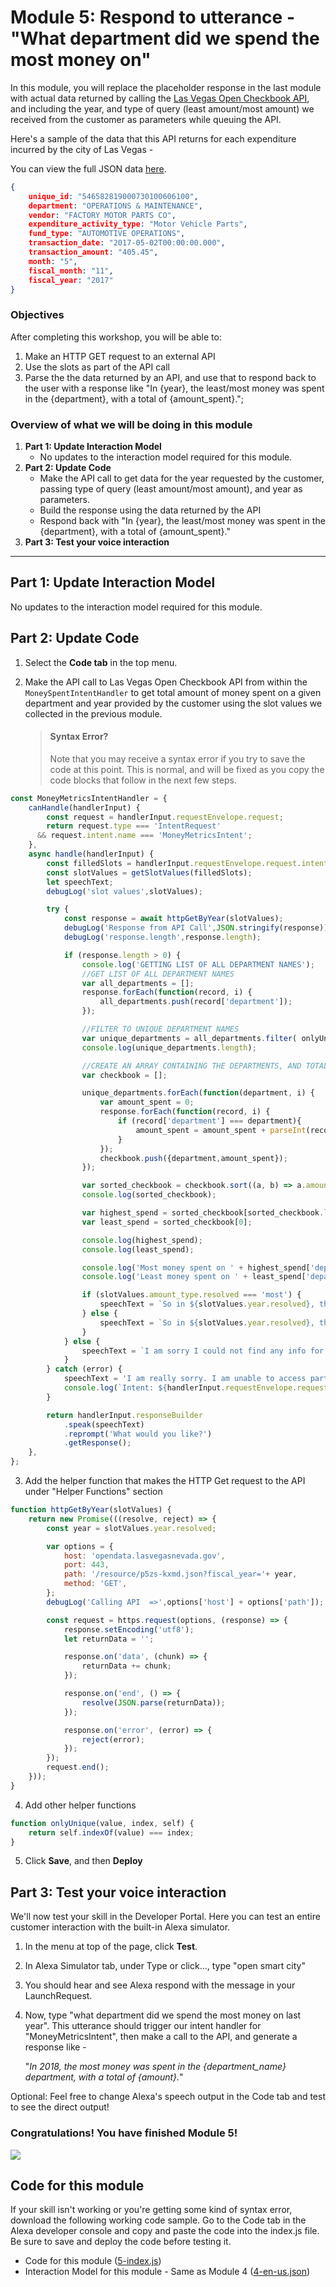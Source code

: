 # Module 5: Respond to utterance - "What department did we spend the most money on"
In this module, you will replace the placeholder response in the last module with actual data returned by calling the [Las Vegas Open Checkbook API](https://opendata.lasvegasnevada.gov/Finance/City-of-Las-Vegas-Checkbook-Data/7erj-ndzx), and including the year, and type of query (least amount/most amount) we received from the customer as parameters while queuing the API.

Here's a sample of the data that this API returns for each expenditure incurred by the city of Las Vegas -

You can view the full JSON data [here](https://opendata.lasvegasnevada.gov/resource/p5zs-kxmd.json).


```json
{
	unique_id: "546582819000730100606100",
	department: "OPERATIONS & MAINTENANCE",
	vendor: "FACTORY MOTOR PARTS CO",
	expenditure_activity_type: "Motor Vehicle Parts",
	fund_type: "AUTOMOTIVE OPERATIONS",
	transaction_date: "2017-05-02T00:00:00.000",
	transaction_amount: "405.45",
	month: "5",
	fiscal_month: "11",
	fiscal_year: "2017"
}
```


### Objectives
After completing this workshop, you will be able to:

1. Make an HTTP GET request to an external API
2. Use the slots as part of the API call
3. Parse the the data returned by an API, and use that to respond back to the user with a response like "In {year}, the least/most money was spent in the {department}, with a total of {amount_spent}.";


### Overview of what we will be doing in this module
1. **Part 1: Update Interaction Model**
	- No updates to the interaction model required for this module.
2. **Part 2: Update Code**
	- Make the API call to get data for the year requested by the customer, passing type of query (least amount/most amount), and year as parameters.
	- Build the response using the data returned by the API
	- Respond back with "In {year}, the least/most money was spent in the {department}, with a total of {amount_spent}."
3. **Part 3: Test your voice interaction**

---

## Part 1: Update Interaction Model
No updates to the interaction model required for this module.

## Part 2: Update Code

1. Select the **Code tab** in the top menu.
2. Make the API call to Las Vegas Open Checkbook API from within the `MoneySpentIntentHandler` to get total amount of money spent on a given department and year provided by the customer using the slot values we collected in the previous module.

	> #### Syntax Error?
	> Note that you may receive a syntax error if you try to save the code at this point. This is normal, and will be fixed as you copy the code blocks that follow in the next few steps.

```js
const MoneyMetricsIntentHandler = {
	canHandle(handlerInput) {
		const request = handlerInput.requestEnvelope.request;
		return request.type === 'IntentRequest'
      && request.intent.name === 'MoneyMetricsIntent';
	},
	async handle(handlerInput) {
		const filledSlots = handlerInput.requestEnvelope.request.intent.slots;
		const slotValues = getSlotValues(filledSlots);
		let speechText;
		debugLog('slot values',slotValues);

		try {
			const response = await httpGetByYear(slotValues);
			debugLog('Response from API Call',JSON.stringify(response));
			debugLog('response.length',response.length);

			if (response.length > 0) {
				console.log('GETTING LIST OF ALL DEPARTMENT NAMES');
				//GET LIST OF ALL DEPARTMENT NAMES
				var all_departments = [];
				response.forEach(function(record, i) {
					all_departments.push(record['department']);
				});

				//FILTER TO UNIQUE DEPARTMENT NAMES
				var unique_departments = all_departments.filter( onlyUnique );
				console.log(unique_departments.length);

				//CREATE AN ARRAY CONTAINING THE DEPARTMENTS, AND TOTAL AMOUNT SPENT BY EACH UNIQUE DEPARTMENT
				var checkbook = [];

				unique_departments.forEach(function(department, i) {
					var amount_spent = 0;
					response.forEach(function(record, i) {
						if (record['department'] === department){
							amount_spent = amount_spent + parseInt(record['transaction_amount']);
						}
					});
					checkbook.push({department,amount_spent});
				});

				var sorted_checkbook = checkbook.sort((a, b) => a.amount_spent - b.amount_spent);
				console.log(sorted_checkbook);

				var highest_spend = sorted_checkbook[sorted_checkbook.length-1];
				var least_spend = sorted_checkbook[0];

				console.log(highest_spend);
				console.log(least_spend);

				console.log('Most money spent on ' + highest_spend['department'] + ' amounting to ' + highest_spend['amount_spent']);
				console.log('Least money spent on ' + least_spend['department'] + ' amounting to ' + least_spend['amount_spent']);

				if (slotValues.amount_type.resolved === 'most') {
					speechText = `So in ${slotValues.year.resolved}, the most money was spent in the ${highest_spend['department']} department, with a total of $${highest_spend['amount_spent']}.`;
				} else {
					speechText = `So in ${slotValues.year.resolved}, the least money was spent in the ${least_spend['department']} department, with a total of $${least_spend['amount_spent']}.`;
				}
			} else {
				speechText = `I am sorry I could not find any info for spending in ${slotValues.year.resolved}.`;
			}
		} catch (error) {
			speechText = 'I am really sorry. I am unable to access part of my memory. Please try again later';
			console.log(`Intent: ${handlerInput.requestEnvelope.request.intent.name}: message: ${error.message}`);
		}

		return handlerInput.responseBuilder
			.speak(speechText)
			.reprompt('What would you like?')
			.getResponse();
	},
};
```

3. Add the helper function that makes the HTTP Get request to the API under "Helper Functions" section

```js
function httpGetByYear(slotValues) {
	return new Promise(((resolve, reject) => {
		const year = slotValues.year.resolved;

		var options = {
			host: 'opendata.lasvegasnevada.gov',
			port: 443,
			path: '/resource/p5zs-kxmd.json?fiscal_year='+ year,
			method: 'GET',
		};
		debugLog('Calling API  =>',options['host'] + options['path']);

		const request = https.request(options, (response) => {
			response.setEncoding('utf8');
			let returnData = '';

			response.on('data', (chunk) => {
				returnData += chunk;
			});

			response.on('end', () => {
				resolve(JSON.parse(returnData));
			});

			response.on('error', (error) => {
				reject(error);
			});
		});
		request.end();
	}));
}
```

4. Add other helper functions

```js
function onlyUnique(value, index, self) {
	return self.indexOf(value) === index;
}
```

5. Click **Save**, and then **Deploy**

## Part 3: Test your voice interaction

We'll now test your skill in the Developer Portal. Here you can test an entire customer interaction with the built-in Alexa simulator.

1. In the menu at top of the page, click **Test**.
2. In Alexa Simulator tab, under Type or click…, type "open smart city"
3. You should hear and see Alexa respond with the message in your LaunchRequest.
5. Now, type "what department did we spend the most money on last year". This utterance should trigger our intent handler for "MoneyMetricsIntent", then make a call to the API, and generate a response like -

	"*In 2018, the most money was spent in the {department_name} department, with a total of {amount}.*"

Optional: Feel free to change Alexa's speech output in the Code tab and test to see the direct output!

### Congratulations! You have finished Module 5!

[![](http://ajotwani.s3.amazonaws.com/ask-workshop/images/6.png)](/Module%206%20-%20Add%20AMAZON.Repeat%20built-in%20Intent/README.md)

## Code for this module
If your skill isn't working or you're getting some kind of syntax error, download the following working code sample. Go to the Code tab in the Alexa developer console and copy and paste the code into the index.js file. Be sure to save and deploy the code before testing it.

- Code for this module ([5-index.js](5-index.js))
- Interaction Model for this module - Same as Module 4 ([4-en-us.json](/Module%204%20-%20Add%20new%20intent%20-%20MoneyMetricsIntent/4-en-us.json))

